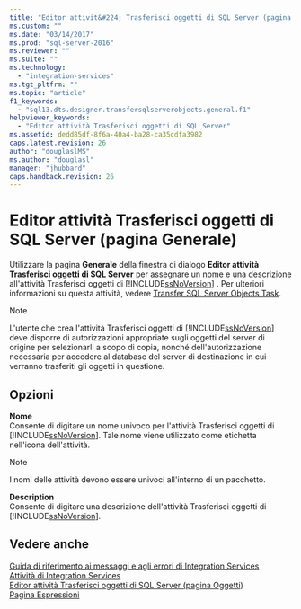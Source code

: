 ```yaml
---
title: "Editor attivit&#224; Trasferisci oggetti di SQL Server (pagina Generale) | Microsoft Docs"
ms.custom: ""
ms.date: "03/14/2017"
ms.prod: "sql-server-2016"
ms.reviewer: ""
ms.suite: ""
ms.technology: 
  - "integration-services"
ms.tgt_pltfrm: ""
ms.topic: "article"
f1_keywords: 
  - "sql13.dts.designer.transfersqlserverobjects.general.f1"
helpviewer_keywords: 
  - "Editor attività Trasferisci oggetti di SQL Server"
ms.assetid: dedd85df-8f6a-40a4-ba28-ca35cdfa3982
caps.latest.revision: 26
author: "douglaslMS"
ms.author: "douglasl"
manager: "jhubbard"
caps.handback.revision: 26
---
```

# Editor attivit&#224; Trasferisci oggetti di SQL Server (pagina Generale)
  Utilizzare la pagina **Generale** della finestra di dialogo **Editor attività Trasferisci oggetti di SQL Server** per assegnare un nome e una descrizione all'attività Trasferisci oggetti di [!INCLUDE[ssNoVersion](../../includes/ssnoversion-md.md)] . Per ulteriori informazioni su questa attività, vedere [Transfer SQL Server Objects Task](../../integration-services/control-flow/transfer-sql-server-objects-task.md).  
  
> [!NOTE]  
>  L'utente che crea l'attività Trasferisci oggetti di [!INCLUDE[ssNoVersion](../../includes/ssnoversion-md.md)] deve disporre di autorizzazioni appropriate sugli oggetti del server di origine per selezionarli a scopo di copia, nonché dell'autorizzazione necessaria per accedere al database del server di destinazione in cui verranno trasferiti gli oggetti in questione.  
  
## Opzioni  
 **Nome**  
 Consente di digitare un nome univoco per l'attività Trasferisci oggetti di [!INCLUDE[ssNoVersion](../../includes/ssnoversion-md.md)]. Tale nome viene utilizzato come etichetta nell'icona dell'attività.  
  
> [!NOTE]  
>  I nomi delle attività devono essere univoci all'interno di un pacchetto.  
  
 **Description**  
 Consente di digitare una descrizione dell'attività Trasferisci oggetti di [!INCLUDE[ssNoVersion](../../includes/ssnoversion-md.md)].  
  
## Vedere anche  
 [Guida di riferimento ai messaggi e agli errori di Integration Services](../../integration-services/integration-services-error-and-message-reference.md)   
 [Attività di Integration Services](../../integration-services/control-flow/integration-services-tasks.md)   
 [Editor attività Trasferisci oggetti di SQL Server &#40;pagina Oggetti&#41;](../../integration-services/control-flow/transfer-sql-server-objects-task-editor-objects-page.md)   
 [Pagina Espressioni](../../integration-services/expressions/expressions-page.md)  
  
  